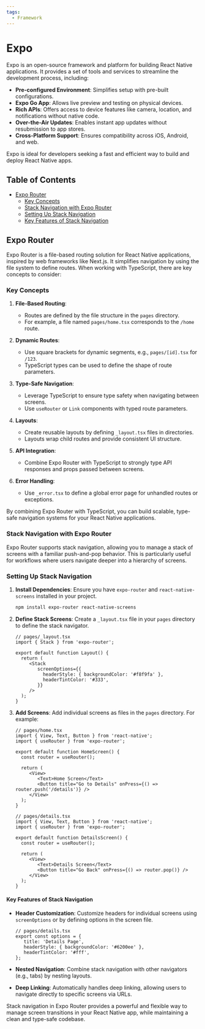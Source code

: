 ```yaml
---
tags:
  - Framework
---
```


# Expo 

Expo is an open-source framework and platform for building React Native applications. It provides a set of tools and services to streamline the development process, including:

- **Pre-configured Environment**: Simplifies setup with pre-built configurations.
- **Expo Go App**: Allows live preview and testing on physical devices.
- **Rich APIs**: Offers access to device features like camera, location, and notifications without native code.
- **Over-the-Air Updates**: Enables instant app updates without resubmission to app stores.
- **Cross-Platform Support**: Ensures compatibility across iOS, Android, and web.

Expo is ideal for developers seeking a fast and efficient way to build and deploy React Native apps.
## Table of Contents

- [Expo Router](#expo-router)
    - [Key Concepts](#key-concepts)
    - [Stack Navigation with Expo Router](#stack-navigation-with-expo-router)
    - [Setting Up Stack Navigation](#setting-up-stack-navigation)
    - [Key Features of Stack Navigation](#key-features-of-stack-navigation)


## Expo Router

Expo Router is a file-based routing solution for React Native applications, inspired by web frameworks like Next.js. It simplifies navigation by using the file system to define routes. When working with TypeScript, there are key concepts to consider:

### Key Concepts

1. **File-Based Routing**:
    - Routes are defined by the file structure in the `pages` directory.
    - For example, a file named `pages/home.tsx` corresponds to the `/home` route.

2. **Dynamic Routes**:
    - Use square brackets for dynamic segments, e.g., `pages/[id].tsx` for `/123`.
    - TypeScript types can be used to define the shape of route parameters.

3. **Type-Safe Navigation**:
    - Leverage TypeScript to ensure type safety when navigating between screens.
    - Use `useRouter` or `Link` components with typed route parameters.

4. **Layouts**:
    - Create reusable layouts by defining `_layout.tsx` files in directories.
    - Layouts wrap child routes and provide consistent UI structure.

5. **API Integration**:
    - Combine Expo Router with TypeScript to strongly type API responses and props passed between screens.

6. **Error Handling**:
    - Use `_error.tsx` to define a global error page for unhandled routes or exceptions.

By combining Expo Router with TypeScript, you can build scalable, type-safe navigation systems for your React Native applications.

### Stack Navigation with Expo Router

Expo Router supports stack navigation, allowing you to manage a stack of screens with a familiar push-and-pop behavior. This is particularly useful for workflows where users navigate deeper into a hierarchy of screens.

### Setting Up Stack Navigation

1. **Install Dependencies**:
    Ensure you have `expo-router` and `react-native-screens` installed in your project.

    ```bash
    npm install expo-router react-native-screens
    ```

2. **Define Stack Screens**:
    Create a `_layout.tsx` file in your `pages` directory to define the stack navigator.

    ```tsx
    // pages/_layout.tsx
    import { Stack } from 'expo-router';

    export default function Layout() {
      return (
         <Stack
            screenOptions={{
              headerStyle: { backgroundColor: '#f8f9fa' },
              headerTintColor: '#333',
            }}
         />
      );
    }
    ```

3. **Add Screens**:
    Add individual screens as files in the `pages` directory. For example:

    ```tsx
    // pages/home.tsx
    import { View, Text, Button } from 'react-native';
    import { useRouter } from 'expo-router';

    export default function HomeScreen() {
      const router = useRouter();

      return (
         <View>
            <Text>Home Screen</Text>
            <Button title="Go to Details" onPress={() => router.push('/details')} />
         </View>
      );
    }
    ```

    ```tsx
    // pages/details.tsx
    import { View, Text, Button } from 'react-native';
    import { useRouter } from 'expo-router';

    export default function DetailsScreen() {
      const router = useRouter();

      return (
         <View>
            <Text>Details Screen</Text>
            <Button title="Go Back" onPress={() => router.pop()} />
         </View>
      );
    }
    ```

#### Key Features of Stack Navigation

- **Header Customization**:
  Customize headers for individual screens using `screenOptions` or by defining options in the screen file.

  ```tsx
  // pages/details.tsx
  export const options = {
     title: 'Details Page',
     headerStyle: { backgroundColor: '#6200ee' },
     headerTintColor: '#fff',
  };
  ```

- **Nested Navigation**:
  Combine stack navigation with other navigators (e.g., tabs) by nesting layouts.

- **Deep Linking**:
  Automatically handles deep linking, allowing users to navigate directly to specific screens via URLs.

Stack navigation in Expo Router provides a powerful and flexible way to manage screen transitions in your React Native app, while maintaining a clean and type-safe codebase.

